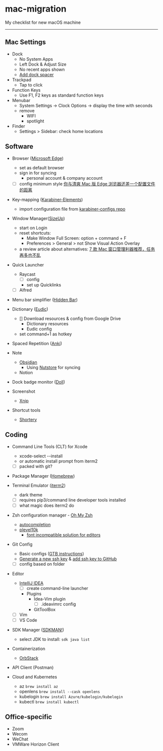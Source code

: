 # mac-migration
My checklist for new macOS machine

---

## Mac Settings

- Dock
  - No System Apps
  - Left Dock & Adjust Size
  - No recent apps shown
  - [Add dock spacer](https://chrispennington.blog/blog/add-spacer-in-macos-dock/)
- Trackpad
  - Tap to click
- Function Keys
  - Use F1, F2 keys as standard function keys
- Menubar
  - System Settings -> Clock Options -> display the time with seconds
  - remove
    - WIFI
    - spotlight
- Finder
  - Settings > Sidebar: check home locations

## Software

- Browser ([Microsoft Edge](https://www.microsoft.com/en-us/edge/download?form=MA13FJ))
  - set as default browser 
  - sign in for syncing
    - personal account & company account
  - [ ] config minimum style [你与清爽 Mac 版 Edge 浏览器还差一个配置文件的距离](https://sspai.com/post/77397)

- Key-mapping ([Karabiner-Elements](https://karabiner-elements.pqrs.org/))
  - import configuration file from [karabiner-configs repo](https://github.com/GymRat102/karabiner-configs)

- Window Manager([SizeUp](https://www.irradiatedsoftware.com/sizeup/))
  - start on Login
  - reset shortcuts:
    - Make Window Full Screen: option + command + F
    - Preferences > General > not Show Visual Action Overlay
  - a review article about alternatives: [7 款 Mac 窗口管理利器推荐，任务再多也不乱](https://www.ifanr.com/app/699275)

- Quick Launcher
  - Raycast
    - [ ] config
    - set up Quicklinks
  - [ ] Alfred

- Menu bar simplifier ([Hidden Bar](https://apps.apple.com/us/app/hidden-bar/id1452453066?mt=12))

- Dictionary ([Eudic](https://www.eudic.net/v4/en/app/eudic))
  - [] Download resources & config from Google Drive
    - Dictionary resources
    - Eudic config
  - set command+1 as hotkey

- Spaced Repetition ([Anki](https://apps.ankiweb.net/))

- Note
  - [Obsidian](https://obsidian.md/download)
    - Using [Nutstore](https://www.jianguoyun.com/s/downloads) for syncing
  - Notion

- Dock badge monitor ([Doll](https://github.com/xiaogdgenuine/Doll))

- Screenshot
  - [Xnip](https://apps.apple.com/us/app/xnip/id1221250572?mt=12)

- Shortcut tools
  - [Shortery](https://www.lgerckens.de/shortery/)

## Coding

- Command Line Tools (CLT) for Xcode
  - xcode-select --install
  - or automatic install prompt from iterm2
  - [ ] packed with git?

- Package Manager ([Homebrew]((https://brew.sh/)))

- Terminal Emulator ([iterm2](https://iterm2.com/downloads.html))
  - dark theme
  - [ ] requires pip3/command line developer tools installed
  - [ ] what magic does iterm2 do

- Zsh configuration manager - [Oh My Zsh]((https://ohmyz.sh/))
  - [autocompletion](https://github.com/zsh-users/zsh-autosuggestions/blob/master/INSTALL.md#oh-my-zsh)
  - [plevel10k](https://github.com/romkatv/powerlevel10k#getting-started)
    - [font incompatible solution for editors](https://github.om/romkatv/powerlevel10k/blob/master/font.md)  

- Git Config
  - Basic configs ([GTB instructions]((https://trello.com/c/JrAkQeDy/140-day01-%E9%85%8D%E7%BD%AE-git)))
  - [Generate a new ssh key]((https://docs.github.com/en/authentication/connecting-to-github-with-ssh/generating-a-new-ssh-key-and-adding-it-to-the-ssh-agent)) & [add ssh key to GitHub]((https://docs.github.com/en/authentication/connecting-to-github-with-ssh/adding-a-new-ssh-key-to-your-github-account))
  - [ ] config based on folder

- Editor
  - [IntelliJ IDEA]((https://www.jetbrains.com/idea/download/#section=mac))
    - [ ] create command-line launcher
    - Plugins
      - Idea-Vim plugin
        - [ ] .ideavimrc config
      - GitToolBox
  - [ ] Vim
  - [ ] VS Code

- SDK Manager ([SDKMAN!](https://sdkman.io/install))
  - select JDK to install: `sdk java list`

- Containerization
  - [OrbStack](https://orbstack.dev/download)

- API Client (Postman)

- Cloud and Kubernetes
  - az
    `brew install az`
  - openlens
    `brew install --cask openlens`
  - kubelogin
    `brew install Azure/kubelogin/kubelogin`
  - kubectl
    `brew install kubectl`

## Office-specific

- Zoom
- Wecom
- WeChat
- VMWare Horizon Client
